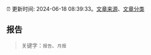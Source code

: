 :alarm_clock: 更新时间: 2024-06-18 08:39:33。[文章来源](/README.md)、[文章分类](/TAGS.md)

## 报告


> 关键字：`报告`、`月报`



